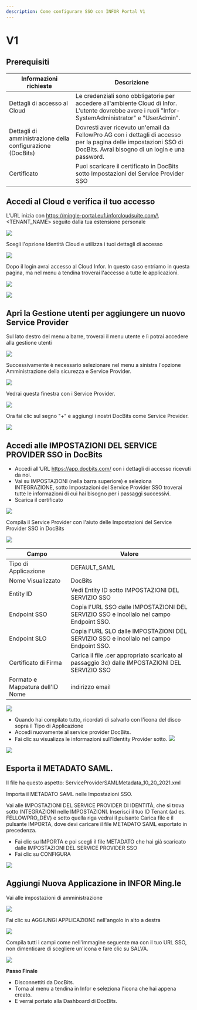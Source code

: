 ```yaml
---
description: Come configurare SSO con INFOR Portal V1
---
```


# V1

## Prerequisiti

| Informazioni richieste         | Descrizione                                                                                                                                       |
| ------------------------------ | ------------------------------------------------------------------------------------------------------------------------------------------------- |
| Dettagli di accesso al Cloud   | Le credenziali sono obbligatorie per accedere all'ambiente Cloud di Infor. L'utente dovrebbe avere i ruoli "Infor-SystemAdministrator" e "UserAdmin".  |
| Dettagli di amministrazione della configurazione (DocBits) | Dovresti aver ricevuto un'email da FellowPro AG con i dettagli di accesso per la pagina delle impostazioni SSO di DocBits. Avrai bisogno di un login e una password. |
| Certificato                    | Puoi scaricare il certificato in DocBits sotto Impostazioni del Service Provider SSO                                                                   |

## Accedi al Cloud e verifica il tuo accesso

L'URL inizia con https://mingle-portal.eu1.inforcloudsuite.com/\<TENANT\_NAME> seguito dalla tua estensione personale

![](https://lh7-us.googleusercontent.com/bLBEM2KCtSiztzy3htdtA8hpnR9J616ecGXPVYZIn-r\_m1tHkLeC8SJZJobl8Hu-Xju4WR7BanVq6NClf9hvbp5qXpjLVHaO9thfmE6-2ITJrlIZzv6OyG93KVhmOsdt6xiEoNrfJO8PwUFRDBblMT4)

Scegli l'opzione Identità Cloud e utilizza i tuoi dettagli di accesso

![](https://lh7-us.googleusercontent.com/aF9VyjY-cuTx5NZ9GdnyOQjZmegW9Hp5r7-8AY8SJb1Lj-\_saFTwju49KKqltxXt3ZevQ1Yr47MRQA0UdXkXeb2TnactKpxC5YV3eqkyZiYJVx-cVkolYfwuJElPEgiYMrRQSeSb5fALoUQehxQUh\_0)

Dopo il login avrai accesso al Cloud Infor. In questo caso entriamo in questa pagina, ma nel menu a tendina troverai l'accesso a tutte le applicazioni.

![](https://lh7-us.googleusercontent.com/rUfjNI7DIYDw\_sm-KWcGaU\_xGWRZesRkyoYB\_00gOe6OUVAeFXL4UvlKWdtuz771fElXi4fC9NWahRQVLGAxAL6alR5K8edHcOdpdxu-PPfGO7O9exx61NyL4KTqNrt2AofIcnkbWyjf2EGeytPKTdA)

![](https://lh7-us.googleusercontent.com/low1Mq1NxL-Fzo72m-Wy8RPaooMuuQHBdA7rMFVcl7Ps\_G284L2Ze-BjEGy2bM7gcbeWBNeMm6yU8taNCUXgSzb9OcRWRFhQACzsg90XxmxhIfXanKz\_y8tqB4qv8I3W6HIj7SB84NzqK0IJ6UAcYbs)

## Apri la Gestione utenti per aggiungere un nuovo Service Provider

Sul lato destro del menu a barre, troverai il menu utente e lì potrai accedere alla gestione utenti

![](https://lh7-us.googleusercontent.com/4SvG9pBCyZxBc-kUzwGarIdJkL4S-3bbFnxdfEQoAczOY7abTN72-MYDZ7TtIMqpvAkgsrpM\_Fz2sud5M84r8PrAXkEZHJuhIAAHCCpxqKwkmmfFVnCxiU-iLLBeAlEANp05j\_3kznyOGYqOgs1e1fo)

Successivamente è necessario selezionare nel menu a sinistra l'opzione Amministrazione della sicurezza e Service Provider.

![](https://lh7-us.googleusercontent.com/F2dwiMbEqSF8XkZz5JvuOOOjs6MoxIqUAyj3gU6QasaGEUPuPiR\_ANQuJ6wrZjnl1LWNRh2aBBvLvXNp85yfpTjnJP6cLbNoEfcjTbbDyrGfEciYu39jXwcBral6Q70IKkIvzANbJN1WjIonpDzPZQ0)

Vedrai questa finestra con i Service Provider.

![](https://lh7-us.googleusercontent.com/BBANp\_qDLF8qBKXErAc65893Ya954hqNzg2U8xK-oZCXiSqr\_pboGzuLLW7cCeDjjpCzJn1Zkzc5B4IAI-NOCA\_E5EVW47AWixVGRDUkJ4NGuqAAXYM2UDmIWgi2DggfPkE2CaX0Da7CPGBNrDbe9Yo)

Ora fai clic sul segno "+" e aggiungi i nostri DocBits come Service Provider.&#x20;

![](https://lh7-us.googleusercontent.com/Ksq7zDLEy0AZ3CfobBG8ua2QXsec10nJ3UAed-LXsziZs4VVzxdydmWzP4lBgIOkfQmiCSQo4Q-773wRbsGLyvk2UG4Mj34HeyiSyRAAET7Ojr8mJFZENfAszSViM-QPpcC3AIEFOQuKWYfN0-jOsHY)

## Accedi alle IMPOSTAZIONI DEL SERVICE PROVIDER SSO in DocBits

* Accedi all'URL https://app.docbits.com/ con i dettagli di accesso ricevuti da noi.
* Vai su IMPOSTAZIONI (nella barra superiore) e seleziona INTEGRAZIONE, sotto Impostazioni del Service Provider SSO troverai tutte le informazioni di cui hai bisogno per i passaggi successivi.
* Scarica il certificato

![](https://lh7-us.googleusercontent.com/R9VSArrCuGWySeSTYBCLHXybVdvbx37TiviLKFvgNZVfaGXITpxoNkIY4JUMuaROZ1f9BYmqfhhq5YYdRbIz5aJaLGAt7oOxZ5m47MAzgUacP-STjdEHzcy1zjgq22YUh4UrqiTrzC969upxt1qDFxs)

Compila il Service Provider con l'aiuto delle Impostazioni del Service Provider SSO in DocBits&#x20;

![](https://lh7-us.googleusercontent.com/ATCza1efYWKWr7MfDZfa3WbK1r88L9U91fKs319lTh\_QZxyJEp5WLjjCuOqwqnA6Li-h3\_KmRzaxVujbhqTn4Xq6eHAaeAt3K5Whg4KuLPlgTHAuCU02YXaOqhPNBAWSERRwCCmuXQDknoTPosNlDgA)

| Campo                      | Valore                                                                                      |
| -------------------------- | ------------------------------------------------------------------------------------------ |
| Tipo di Applicazione       | DEFAULT\_SAML                                                                              |
| Nome Visualizzato          | DocBits                                                                                    |
| Entity ID                  | Vedi Entity ID sotto IMPOSTAZIONI DEL SERVIZIO SSO                                                   |
| Endpoint SSO               | Copia l'URL SSO dalle IMPOSTAZIONI DEL SERVIZIO SSO e incollalo nel campo Endpoint SSO.         |
| Endpoint SLO               | Copia l'URL SLO dalle IMPOSTAZIONI DEL SERVIZIO SSO e incollalo nel campo Endpoint SSO.         |
| Certificato di Firma       | Carica il file .cer appropriato scaricato al passaggio 3c) dalle IMPOSTAZIONI DEL SERVIZIO SSO |
| Formato e Mappatura dell'ID Nome | indirizzo email                                                                              |

![](https://lh7-us.googleusercontent.com/YfEUu3X34cjKrPKTLybMvRn-6rKS5aSWGoJLria08yYFZYyidnnVQKRJgzVgudPVPk8k9xWwUpzQyGi2peHFxY8UsQvXV-2twH9G-8IiFSRfoCk5eQUnoplNrttNYNYKUDjs7ckFw0BVYpzGz26Htxs)

* Quando hai compilato tutto, ricordati di salvarlo con l'icona del disco sopra il Tipo di Applicazione
* Accedi nuovamente al service provider DocBits.
* Fai clic su visualizza le informazioni sull'Identity Provider sotto.
![](https://lh7-us.googleusercontent.com/ajA6zmOcJCNOHJM_2fUMaObnOGzTLmjUHhOm5QfR7inIfhavc0YywcyUHalVY22ay5rG_JtcTbUVUX7ZIn7GOPecylljFLdhrQg-JzOZ3Vcav8FM0ZdjT82otfdNYMFyPT3W3ZZuXpKJ1gUcvyx70jU)

![](https://lh7-us.googleusercontent.com/7VPP4izI8E5idcQOA3zRhCOCB5L9uZuylVcMhToiHUI3qk_fCE4n30D-ccYO3OAvAjIrrhJ-AApNMJ7tQO3DmtP3TS5n5r15YUgf_FzBCdL77a_wcAIE0zS2VjKLPB2iPaxOokPHk9G5NW86MV6sZUI)

## Esporta il METADATO SAML.

Il file ha questo aspetto: ServiceProviderSAMLMetadata_10_20_2021.xml

Importa il METADATO SAML nelle Impostazioni SSO.

Vai alle IMPOSTAZIONI DEL SERVICE PROVIDER DI IDENTITÀ, che si trova sotto INTEGRAZIONI nelle IMPOSTAZIONI. Inserisci il tuo ID Tenant (ad es. FELLOWPRO_DEV) e sotto quella riga vedrai il pulsante Carica file e il pulsante IMPORTA, dove devi caricare il file METADATO SAML esportato in precedenza.

* Fai clic su IMPORTA e poi scegli il file METADATO che hai già scaricato dalle IMPOSTAZIONI DEL SERVICE PROVIDER SSO
* Fai clic su CONFIGURA

![](https://lh7-us.googleusercontent.com/7-v_YNgl_29WrK2lE62nEfIRQ3R5KVmOL_PeR8_ZxS8LNxHSVpHuKcNwDAmaSGTNepi0Izg64T3l3FY6XUSMZCVB-kyV3cbf0DtI-9GnspkrSibmRW3Dx2ESxZeyrkseRYRKdnmUn-GR4fmh8gUx_Rg)

## Aggiungi Nuova Applicazione in INFOR Ming.le

Vai alle impostazioni di amministrazione

![](https://lh7-us.googleusercontent.com/D5shQ6CN5YAbGM_0Gr6Hf7-nOlAkTXMyOSr1DntZv8NMSg-mxT5ckp2uIxpHkt4WRQGwCcpIBip9D4Q7_Z590oRQOlg36lu9Y_gq0VxHojNu8ma_3tvtYzrBlZVJJdrXPoib9cvizawCBxGaQlvZ4x8)

Fai clic su AGGIUNGI APPLICAZIONE nell'angolo in alto a destra

![](https://lh7-us.googleusercontent.com/l1JjP7c7Y9Echd_xx9gEoG7zD-U9wLv-0DNpHtdycXco--1urpcmObRhW4mYngaS8U0OcSv3vA_wSvg3diSMmsC50BcSTbcMD47hsS7q3QwssdS7cY8rpNQHF7v_20_tBpZRuUhTLZ5bY6QnD53T0Lw)

Compila tutti i campi come nell'immagine seguente ma con il tuo URL SSO, non dimenticare di scegliere un'icona e fare clic su SALVA.

![](https://lh7-us.googleusercontent.com/_ToZv0_KzrnCJtTprJU7FJirxGC9Vn7c632BaLbIQH8aSJCAeOaw6XxpJ3nzUKs4yI4MtEX5QxuLwf_ywjiAP_cEdVEV8fIueOGh10A46pBIEnK5cDu4PS-q2La8tbqOWQb3nkKPyfgfEYxRDlWf7bI)

**Passo Finale**

* Disconnettiti da DocBits.
* Torna al menu a tendina in Infor e seleziona l'icona che hai appena creato.
* E verrai portato alla Dashboard di DocBits.
